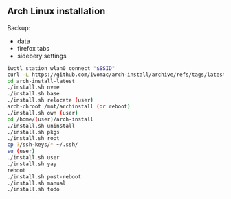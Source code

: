 ## Arch Linux installation

Backup:
  * data
  * firefox tabs
  * sidebery settings

```bash
iwctl station wlan0 connect "$SSID"
curl -L https://github.com/ivomac/arch-install/archive/refs/tags/latest.tar.gz | tar -xzv
cd arch-install-latest
./install.sh nvme
./install.sh base
./install.sh relocate (user)
arch-chroot /mnt/archinstall (or reboot)
./install.sh own (user)
cd /home/(user)/arch-install
./install.sh uninstall
./install.sh pkgs
./install.sh root
cp ?/ssh-keys/* ~/.ssh/
su (user)
./install.sh user
./install.sh yay
reboot
./install.sh post-reboot
./install.sh manual
./install.sh todo
```

